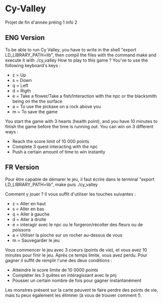# Cy-Valley
Projet de fin d'année préing 1 info 2

ENG Version
------------
To be able to run Cy Valley, you have to write in the shell "export LD_LIBRARY_PATH=lib", then compil the files with the command make and execute it with ./cy_valley
How to play to this game ? You've to use the following keyboard's keys :
- z = Up
- s = Down
- q = Left
- d = Rigth
- e = Take a flower/Take a fish/Interaction with the npc or the blacksmith being on the the surface
- a = To use the pickaxe on a rock above you
- m = To save the game 




You start the game with 3 hearts (health point), and you have 10 minutes to finish the game before the time is running out. You can win on 3 different ways : 
- Reach the score limit of 10 000 points
- Complete 3 quest interacting with the npc
- Push a certain amount of time to win instantly


FR Version
-----------
Pour être capable de démarer le jeu, il faut écrire dans le terminal "export LD_LIBRARY_PATH=lib", make puis ./cy_valley


Comment y jouer ? Il vous suffit d'utiliser les touches suivantes :
- z = Aller en haut
- s = Aller en bas
- q = Aller à gauche
- d = Aller à droite
- e = interagir avec le npc ou le forgeron/récolter des fleurs ou de poissons
- a = Utiliser la pioche sur un rocher au-dessus de vous
- m = Sauvegarder le jeu




Vous commencer le jeu avec 3 coeurs (points de vie), et vous avez 10 minutes pour finir le jeu. Après ce temps limite, vous avez perdu. 
Pour gagner il suffit de remplir l'une des deux conditions : 
- Atteindre le score limite de 10 0000 points
- Compléter les 3 quêtes en intéragissant avec le pnj
- Pousser un certain nombre de fois pour gagner instantanément
                                                             
Les monstres présent sur la carte peuvent te faire perdre des points de vie, mais tu peux également les éliminer (à vous de trouver comment !).
